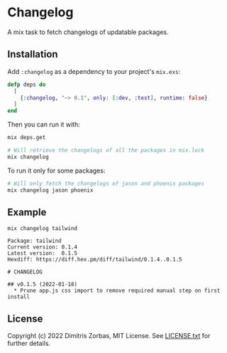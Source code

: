 # Changelog

A mix task to fetch changelogs of updatable packages.

## Installation

Add `:changelog` as a dependency to your project's `mix.exs`:

```elixir
defp deps do
  [
    {:changelog, "~> 0.1", only: [:dev, :test], runtime: false}
  ]
end
```

Then you can run it with:

```bash
mix deps.get

# Will retrieve the changelogs of all the packages in mix.lock
mix changelog
```

To run it only for some packages:

```bash
# Will only fetch the changelogs of jason and phoenix packages
mix changelog jason phoenix
```

## Example

```
mix changelog tailwind

Package: tailwind
Current version: 0.1.4
Latest version:  0.1.5
Hexdiff: https://diff.hex.pm/diff/tailwind/0.1.4..0.1.5

# CHANGELOG

## v0.1.5 (2022-01-18)
  * Prune app.js css import to remove required manual step on first install

```

## License

Copyright (c) 2022 Dimitris Zorbas, MIT License.
See [LICENSE.txt](https://github.com/zorbash/changelog/blob/master/LICENSE.txt) for further details.
